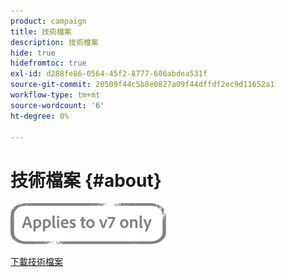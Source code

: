 ```yaml
---
product: campaign
title: 技術檔案
description: 技術檔案
hide: true
hidefromtoc: true
exl-id: d288fe86-0564-45f2-8777-606abdea531f
source-git-commit: 20509f44c5b8e0827a09f44dffdf2ec9d11652a1
workflow-type: tm+mt
source-wordcount: '6'
ht-degree: 0%

---
```


# 技術檔案 {#about}

![](../../assets/v7-only.svg)

[下載技術檔案](guidelines.pdf)
